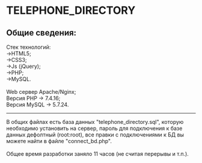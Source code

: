 # TELEPHONE_DIRECTORY

## Общие сведения:

 Стек технологий:<br>
  ->HTML5;<br>
  ->CSS3;<br>
  ->Js (jQuery);<br>
  ->PHP;<br>
  ->MySQL.<br>
  <br>
  Web сервер Apache/Nginx;<br>
  Версия PHP -> 7.4.16;<br>
  Версия MySQL -> 5.7.24.<br>
  
---

В общих файлах есть база данных "telephone_directory.sql", которую необходимо установить на сервер,
пароль для подключения к базе данных дефолтный (root:root), все правки с подключениями к БД вы можете найти в файле "connect_bd.php".<br>
<br>
Общее время разработки заняло 11 часов (не считая перерывы и т.п.).
